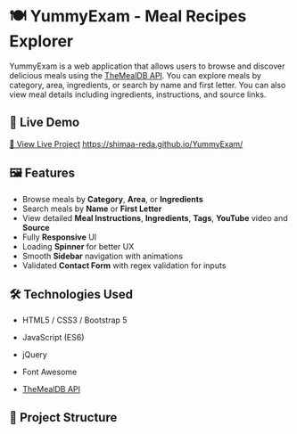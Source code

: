 # 🍽️ YummyExam - Meal Recipes Explorer

YummyExam is a web application that allows users to browse and discover delicious meals using the [TheMealDB API](https://www.themealdb.com/). You can explore meals by category, area, ingredients, or search by name and first letter. You can also view meal details including ingredients, instructions, and source links.

## 🚀 Live Demo

[🔗 View Live Project](#) https://shimaa-reda.github.io/YummyExam/

## 🖼️ Features

- Browse meals by **Category**, **Area**, or **Ingredients**
- Search meals by **Name** or **First Letter**
- View detailed **Meal Instructions**, **Ingredients**, **Tags**, **YouTube** video and **Source**
- Fully **Responsive** UI
- Loading **Spinner** for better UX
- Smooth **Sidebar** navigation with animations
- Validated **Contact Form** with regex validation for inputs



## 🛠️ Technologies Used

- HTML5 / CSS3 / Bootstrap 5
- JavaScript (ES6)
- jQuery
- Font Awesome

- [TheMealDB API](https://www.themealdb.com/api.php)

## 📁 Project Structure

